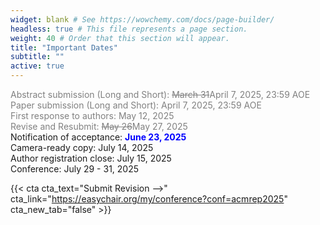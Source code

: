 ```yaml
---
widget: blank # See https://wowchemy.com/docs/page-builder/
headless: true # This file represents a page section.
weight: 40 # Order that this section will appear.
title: "Important Dates"
subtitle: ""
active: true
---
```


<span style=color:grey>Abstract submission (Long and Short): <s>March 31</s>April 7, 2025, 23:59 AOE</span>  
<span style=color:grey>Paper submission (Long and Short): April 7, 2025, 23:59 AOE</span>  
<span style=color:grey>First response to authors: May 12, 2025</span>  
<span style=color:grey>Revise and Resubmit: <s>May 26</s>May 27, 2025</span>  
Notification of acceptance: <span style=color:blue;font-weight:bold>June 23, 2025</span>  
Camera-ready copy: July 14, 2025  
Author registration close: July 15, 2025  
Conference:  July 29 - 31, 2025  

{{< cta cta_text="Submit Revision -->" cta_link="https://easychair.org/my/conference?conf=acmrep2025" cta_new_tab="false" >}}
